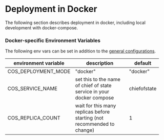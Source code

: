 # Deployment in Docker

The following section describes deployment in docker, including local development with docker-compose.

### Docker-specific Environment Variables

The following env vars can be set in addition to the [general configurations](./configuration.md).

| environment variable | description                                                             | default      |
|----------------------|-------------------------------------------------------------------------|--------------|
| COS_DEPLOYMENT_MODE  | "docker"                                                                | "docker"     |
| COS_SERVICE_NAME     | set this to the name of chief of state service in your docker compose   | chiefofstate |
| COS_REPLICA_COUNT    | wait for this many replicas before starting (not recommended to change) | 1            |
